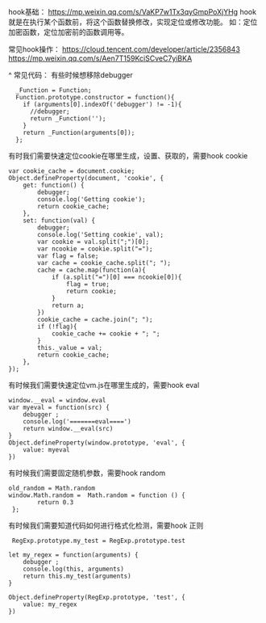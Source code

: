 hook基础：
<https://mp.weixin.qq.com/s/VaKP7w1Tx3qyGmpPoXjYHg>
hook就是在执行某个函数前，将这个函数替换修改，实现定位或修改功能。
如：定位加密函数，定位加密前的函数调用等。

常见hook操作：
<https://cloud.tencent.com/developer/article/2356843>
<https://mp.weixin.qq.com/s/Aen7T159KciSCveC7yiBKA>

^
常见代码：
有些时候想移除debugger
```
  _Function = Function;
  Function.prototype.constructor = function(){ 
    if (arguments[0].indexOf('debugger') != -1){ 
      //debugger;
      return _Function('');
    } 
    return _Function(arguments[0]);
  };
```
有时我们需要快速定位cookie在哪里生成，设置、获取的，需要hook cookie
```
var cookie_cache = document.cookie;
Object.defineProperty(document, 'cookie', {
    get: function() {
        debugger;
        console.log('Getting cookie');
        return cookie_cache;
    },
    set: function(val) {
        debugger;
        console.log('Setting cookie', val);
        var cookie = val.split(";")[0];
        var ncookie = cookie.split("=");
        var flag = false;
        var cache = cookie_cache.split("; ");
        cache = cache.map(function(a){
            if (a.split("=")[0] === ncookie[0]){
                flag = true;
                return cookie;
            }
            return a;
        })
        cookie_cache = cache.join("; ");
        if (!flag){
            cookie_cache += cookie + "; ";
        }
        this._value = val;
        return cookie_cache;
    },
});
```
有时候我们需要快速定位vm.js在哪里生成的，需要hook eval
```
window.__eval = window.eval
var myeval = function(src) {
    debugger ;
    console.log('=======eval====')
    return window.__eval(src)
}
Object.defineProperty(window.prototype, 'eval', {
    value: myeval
})
```
有时候我们需要固定随机参数，需要hook random
```
old_random = Math.random
window.Math.random =  Math.random = function () {
        return 0.3
 };
```
有时候我们需要知道代码如何进行格式化检测，需要hook 正则
```
 RegExp.prototype.my_test = RegExp.prototype.test

let my_regex = function(arguments) {
    debugger ;
    console.log(this, arguments)
    return this.my_test(arguments)
}

Object.defineProperty(RegExp.prototype, 'test', {
    value: my_regex
})
```
